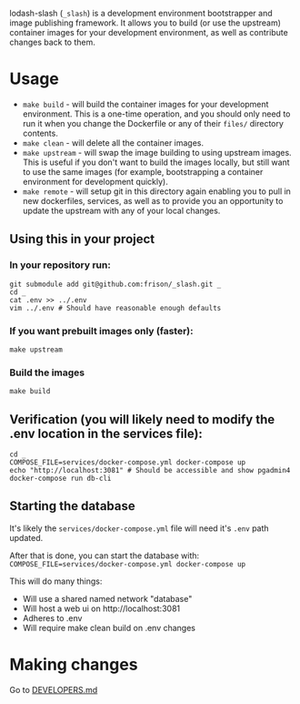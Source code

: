 lodash-slash (`_slash`) is a development environment bootstrapper and image publishing framework. It allows you to build (or use the upstream) container images for your development environment, as well as contribute changes back to them.

# Usage

- `make build` - will build the container images for your development environment. This is a one-time operation, and you should only need to run it when you change the Dockerfile or any of their `files/` directory contents.
- `make clean` - will delete all the container images.
- `make upstream` - will swap the image building to using upstream images. This is useful if you don't want to build the images locally, but still want to use the same images (for example, bootstrapping a container environment for development quickly).
- `make remote` - will setup git in this directory again enabling you to pull in new dockerfiles, services, as well as to provide you an opportunity to update the upstream with any of your local changes.

## Using this in your project

### In your repository run:
```
git submodule add git@github.com:frison/_slash.git _
cd _
cat .env >> ../.env
vim ../.env # Should have reasonable enough defaults
```

### If you want prebuilt images only (faster):
```
make upstream
```

### Build the images
```
make build
```

## Verification (you will likely need to modify the .env location in the services file):
```
cd _
COMPOSE_FILE=services/docker-compose.yml docker-compose up
echo "http://localhost:3081" # Should be accessible and show pgadmin4
docker-compose run db-cli
```

## Starting the database

It's likely the `services/docker-compose.yml` file will need it's `.env` path updated.

After that is done, you can start the database with:
`COMPOSE_FILE=services/docker-compose.yml docker-compose up`

This will do many things:
- Will use a shared named network "database"
- Will host a web ui on http://localhost:3081
- Adheres to .env
- Will require make clean build on .env changes

# Making changes

Go to [DEVELOPERS.md](DEVELOPERS.md)
